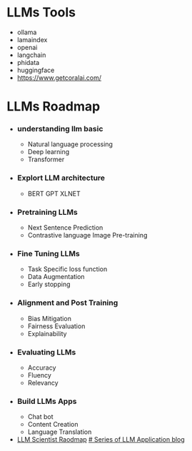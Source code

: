 # LLMs Tools
* ollama
* lamaindex
* openai
* langchain
* phidata
* huggingface
* https://www.getcoralai.com/

# LLMs Roadmap
* ### understanding llm basic
  - Natural language processing
  - Deep learning
  - Transformer
* ### Explort LLM architecture
  - BERT GPT XLNET
* ### Pretraining LLMs
  - Next Sentence Prediction
  - Contrastive language Image Pre-training
* ### Fine Tuning LLMs
  - Task Specific loss function
  - Data Augmentation
  - Early stopping
* ### Alignment and Post Training
  - Bias Mitigation
  - Fairness Evaluation
  - Explainability
* ### Evaluating LLMs
  - Accuracy
  - Fluency
  - Relevancy
* ### Build LLMs Apps
  - Chat bot
  - Content Creation
  - Language Translation
 * [LLM Scientist Raodmap](https://twitter.com/DataScienceDojo/status/1784721511619743968/photo/1)
[#  Series of LLM Application blog](https://medium.com/@vipra_singh/building-llm-applications-introduction-part-1-1c90294b155b#4d28)

